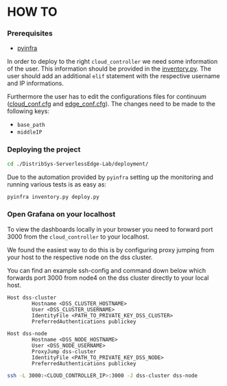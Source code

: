 # HOW TO
### Prerequisites
- [pyinfra](https://pyinfra.com/)

In order to deploy to the right `cloud_controller` we need some information of the user.
This information should be provided in the [inventory.py](deployment/inventory.py).
The user should add an additional ``elif`` statement with the respective username and IP informations.

Furthermore the user has to edit the configurations files for continuum ([cloud_conf.cfg](configurations/cloud_conf.cfg) and [edge_conf.cfg](configurations/edge_conf.cfg)).
The changes need to be made to the following keys:
- `base_path`
- `middleIP`

### Deploying the project

````bash
cd ./DistribSys-ServerlessEdge-Lab/deployment/
````

Due to the automation provided by `pyinfra` setting up the monitoring and running various tests is as easy as:

````bash
pyinfra inventory.py deploy.py
````

### Open Grafana on your localhost

To view the dashboards locally in your browser you need to forward port 3000 from the `cloud_controller` to your localhost.

We found the easiest way to do this is by configuring proxy jumping from your host to the respective node on the dss cluster.

You can find an example ssh-config and command down below which forwards port 3000 from node4 on the dss cluster directly to your local host.

````
Host dss-cluster
        Hostname <DSS_CLUSTER_HOSTNAME>
        User <DSS_CLUSTER_USERNAME>
        IdentityFile <PATH_TO_PRIVATE_KEY_DSS_CLUSTER>
        PreferredAuthentications publickey

Host dss-node
        Hostname <DSS_NODE_HOSTNAME>
        User <DSS_NODE_USERNAME>
        ProxyJump dss-cluster
        IdentityFile <PATH_TO_PRIVATE_KEY_DSS_NODE>
        PreferredAuthentications publickey
````

````bash
ssh -L 3000:<CLOUD_CONTROLLER_IP>:3000 -J dss-cluster dss-node
````